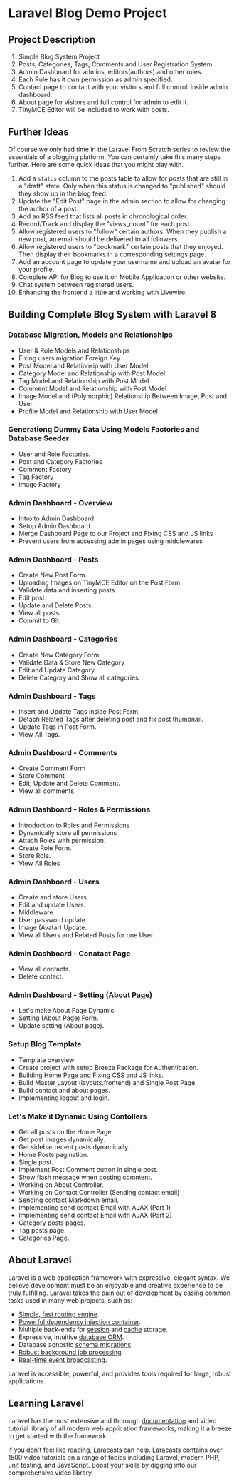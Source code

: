 # Laravel Blog Demo Project

## Project Description
1. Simple Blog System Project
2. Posts, Categories, Tags, Comments and User Registration System
3. Admin Dashboard for admins, editors(authors) and other roles.
4. Each Rule has it own permission as admin specified.
5. Contact page to contact with your visitors and full controll inside admin dashboard.
6. About page for visitors and full control for admin to edit it.
7. TinyMCE Editor will be included to work with posts.

## Further Ideas

Of course we only had time in the Laravel From Scratch series to review the essentials of a blogging platform. You can certainly take this many 
steps further. Here are some quick ideas that you might play with.

1. Add a `status` column to the posts table to allow for posts that are still in a "draft" state. Only when this status is changed to "published" should they show up in the blog feed. 
2. Update the "Edit Post" page in the admin section to allow for changing the author of a post.
3. Add an RSS feed that lists all posts in chronological order.
4. Record/Track and display the "views_count" for each post.
5. Allow registered users to "follow" certain authors. When they publish a new post, an email should be delivered to all followers.
6. Allow registered users to "bookmark" certain posts that they enjoyed. Then display their bookmarks in a corresponding settings page.
7. Add an account page to update your username and upload an avatar for your profile.
8. Complete API for Blog to use it on Mobile Application or other website.
9. Chat system between registered users.
10. Enhancing the frontend a little and working with Livewire.

## Building Complete Blog System with Laravel 8

### Database Migration, Models and Relationships

- User & Role Models and Relationships
- Fixing users migration Foreign Key
- Post Model and Relationsip with User Model
- Category Model and Relationship with Post Model
- Tag Model and Relationship with  Post Model
- Comment Model and Relationship with Post Model
- Image Model and (Polymorphic) Relationship Between Image, Post and User
- Profile Model and Relationship with User Model

### Generationg Dummy Data Using Models Factories and Database Seeder

- User and Role Factories.
- Post and Category Factories
- Comment Factory
- Tag Factory
- Image Factory

### Admin Dashboard - Overview

- Intro to Admin Dashboard
- Setup Admin Dashboard
- Merge Dashboard Page to our Project and Fixing CSS and JS links
- Prevent users from accessing admin pages using middlewares

### Admin Dashboard - Posts

- Create New Post Form.
- Uploading Images on TinyMCE Editor on the Post Form.
- Validate data and inserting posts.
- Edit post.
- Update and Delete Posts.
- View all posts.
- Commit to Git.

### Admin Dashboard - Categories

- Create New Category Form
- Validate Data & Store New Category
- Edit and Update Category.
- Delete Category and Show all categories.

### Admin Dashboard - Tags

- Insert and Update Tags inside Post Form.
- Detach Related Tags after deleting post and fix post thumbnail.
- Update Tags in Post Form.
- View All Tags.

### Admin Dashboard - Comments

- Create Comment Form
- Store Comment
- Edit, Update and Delete Comment.
- View all comments.

### Admin Dashboard - Roles & Permissions

- Introduction to Roles and Permissions
- Dynamically store all permissions
- Attach Roles with permission.
- Create Role Form.
- Store Role.
- View All Roles

### Admin Dashboard - Users

- Create and store Users.
- Edit and update Users.
- Middleware.
- User password update.
- Image (Avatar) Update.
- View all Users and Related Posts for one User.

### Admin Dashboard - Conatact Page

- View all contacts.
- Delete contact.

### Admin Dashboard - Setting (About Page)

- Let's make About Page Dynamic.
- Setting (About Page) Form.
- Update setting (About page).

### Setup Blog Template

- Template overview
- Create project with setup Breeze Package for Authentication.
- Building Home Page and Fixing CSS and JS links.
- Build Master Layout (layouts.frontend) and Single Post Page.
- Build contact and about pages.
- Implementing logout and login.

### Let's Make it Dynamic Using Contollers

- Get all posts on the Home Page.
- Get post images dynamically.
- Get sidebar recent posts dynamically.
- Home Posts pagination.
- Single post.
- Implement Post Comment button in single post.
- Show flash message when posting comment.
- Working on About Controller.
- Working on Contact Controller (Sending contact email)
- Sending contact Markdown email.
- Implementing send contact Email with AJAX (Part 1)
- Implementing send contact Email with AJAX (Part 2)
- Category posts pages.
- Tag posts page.
- Categories Page.

## About Laravel

Laravel is a web application framework with expressive, elegant syntax. We believe development must be an enjoyable and creative experience to be truly fulfilling. Laravel takes the pain out of development by easing common tasks used in many web projects, such as:

- [Simple, fast routing engine](https://laravel.com/docs/routing).
- [Powerful dependency injection container](https://laravel.com/docs/container).
- Multiple back-ends for [session](https://laravel.com/docs/session) and [cache](https://laravel.com/docs/cache) storage.
- Expressive, intuitive [database ORM](https://laravel.com/docs/eloquent).
- Database agnostic [schema migrations](https://laravel.com/docs/migrations).
- [Robust background job processing](https://laravel.com/docs/queues).
- [Real-time event broadcasting](https://laravel.com/docs/broadcasting).

Laravel is accessible, powerful, and provides tools required for large, robust applications.

## Learning Laravel

Laravel has the most extensive and thorough [documentation](https://laravel.com/docs) and video tutorial library of all modern web application frameworks, making it a breeze to get started with the framework.

If you don't feel like reading, [Laracasts](https://laracasts.com) can help. Laracasts contains over 1500 video tutorials on a range of topics including Laravel, modern PHP, unit testing, and JavaScript. Boost your skills by digging into our comprehensive video library.
